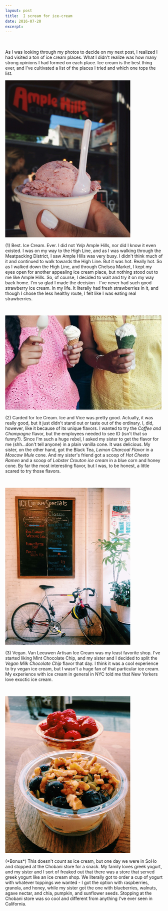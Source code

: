 ```yaml
---
layout: post
title:  I scream for ice-cream
date: 2016-07-20 
excerpt: 
---
```

<p class="paragraph"> 
<br><br>
As I was looking through my photos to decide on my next post, I realized I had visited a ton of ice cream places. What I didn't realize was how many strong opinions I had formed on each place. Ice cream is the best thing ever, and I've cultivated a list of the places I tried and which one tops the list. </p>
<img src="/img/amplehills.JPG" style="width:400px;height:500px;"><br>

<p class="paragraph">
(1) Best. Ice Cream. Ever. I did not <i>Yelp</i> Ample Hills, nor did I know it even existed. I was on my way to the High Line, and as I was walking through the Meatpacking District, I saw Ample Hills was very busy. I didn't think much of it and continued to walk towards the High Line. But it was hot. Really hot. So as I walked down the High Line, and through Chelsea Market, I kept my eyes open for another appealing ice cream place, but nothing stood out to me like Ample Hills. So, of course, I decided to wait and try it on my way back home. I'm so glad I made the decision - I've never had such good strawberry ice cream. In my life. It literally had fresh strawberries in it, and though I chose the less healthy route, I felt like I was eating real strawberries. </p><br>

<img src="/img/iceandvice.jpg" alt="Ice and Vice" style="width:500px;height:300px;"><br>
<p class="paragraph">
(2) Carded for Ice Cream. Ice and Vice was pretty good. Actually, it was really good, but it just didn't stand out or taste out of the ordinary. I, did, however, like it because of its unique flavors. I wanted to try the <i>Coffee and Champagne</i> flavor, but the employees needed to see ID (isn't that so funny?). Since I'm such a huge rebel, I asked my sister to get the flavor for me (shh...don't tell anyone) in a plain vanilla cone. It was delicious. My sister, on the other hand, got the Black Tea, <i>Lemon Charcoal Flavor</i> in a <i>Moscow Mule</i> cone. And my sister's friend got a scoop of <i> Hot Cheeto Ramen </i> and a scoop of <i>Lobster Crouton ice cream </i> in a blue corn and honey cone. By far the most interesting flavor, but I was, to be honest, a little scared to try those flavors. </p><br>

<img src="/img/rename.JPG" alt="More Ice Cream" style="width:400px;height:500px;"><br>
<p class="paragraph">
(3) Vegan. Van Leeuwen Artisan Ice Cream was my least favorite shop. I've started liking Mint Chocolate Chip, and my sister and I decided to split the <i> Vegan Milk Chocolate Chip </i> flavor that day. I think it was a cool experience to try vegan ice cream, but I wasn't a huge fan of that particular ice cream. My experience with ice cream in general in NYC told me that New Yorkers love exoctic ice cream. </p><br>

<img src="/img/chobani.JPG" alt="Chobani" style="width:400px;height:500px;"><br>
<p class="paragraph">
(*Bonus*) This doesn't count as ice cream, but one day we were in SoHo and stopped at the Chobani store for a snack. My family loves greek yogurt, and my sister and I sort of freaked out that there was a store that served greek yogurt like an ice cream shop. We literally got to order a cup of yogurt with whatever toppings we wanted - I got the option with raspberries, granola, and honey, while my sister got the one with blueberries, walnuts, agave nectar, and chia, pumpkin, and sunflower seeds. Stopping at the Chobani store was so cool and different from anything I've ever seen in California. </p> <br>